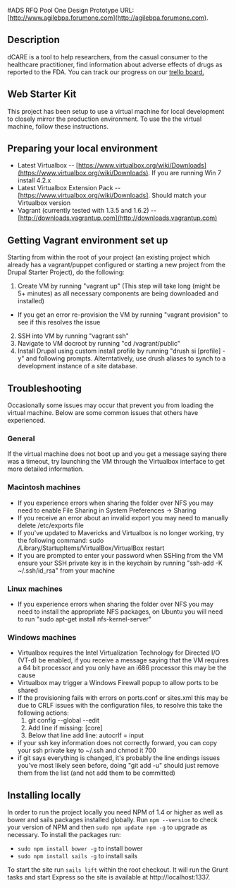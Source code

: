 #ADS RFQ Pool One Design
Prototype URL: [http://www.agilebpa.forumone.com](http://agilebpa.forumone.com).

## Description

dCARE is a tool to help researchers, from the casual consumer to the healthcare practitioner, find information about adverse effects of drugs as reported to the FDA. You can track our progress on our [trello board.](https://trello.com/b/nCt1b9Fg/18f-agile-bpa)

## Web Starter Kit

This project has been setup to use a virtual machine for local development to closely mirror the production environment. To use the the virtual machine, follow these instructions.

## Preparing your local environment

  * Latest Virtualbox -- [https://www.virtualbox.org/wiki/Downloads](https://www.virtualbox.org/wiki/Downloads). If you are running Win 7 install 4.2.x
  * Latest Virtualbox Extension Pack -- [https://www.virtualbox.org/wiki/Downloads]. Should match your Virtualbox version
  * Vagrant (currently tested with 1.3.5 and 1.6.2) -- [http://downloads.vagrantup.com](http://downloads.vagrantup.com)


## Getting Vagrant environment set up
Starting from within the root of your project (an existing project which already has a vagrant/puppet configured or starting a new project from the Drupal Starter Project), do the following:

1. Create VM by running "vagrant up" (This step will take long (might be 5+ minutes) as all necessary components are being downloaded and installed)
  * If you get an error re-provision the VM by running "vagrant provision" to see if this resolves the issue
2. SSH into VM by running "vagrant ssh"
3. Navigate to VM docroot by running "cd /vagrant/public"
4. Install Drupal using custom install profile by running "drush si [profile] -y" and following prompts. Alterntatively, use drush aliases to synch to a development instance of a site database. 

## Troubleshooting

Occasionally some issues may occur that prevent you from loading the virtual machine. Below are some common issues that others have experienced.

### General

If the virtual machine does not boot up and you get a message saying there was a timeout, try launching the VM through the Virtualbox interface to get more detailed information.


### Macintosh machines

* If you experience errors when sharing the folder over NFS you may need to enable File Sharing in System Preferences -> Sharing
* If you receive an error about an invalid export you may need to manually delete /etc/exports file
* If you've updated to Mavericks and Virtualbox is no longer working, try the following command: sudo /Library/StartupItems/VirtualBox/VirtualBox restart
* If you are prompted to enter your password when SSHing from the VM ensure your SSH private key is in the keychain by running "ssh-add -K ~/.ssh/id_rsa" from your machine

### Linux machines

* If you experience errors when sharing the folder over NFS you may need to install the appropriate NFS packages, on Ubuntu you will need to run "sudo apt-get install nfs-kernel-server"

### Windows machines

* Virtualbox requires the Intel Virtualization Technology for Directed I/O (VT-d) be enabled, if you receive a message saying that the VM requires a 64 bit processor and you only have an i686 processor this may be the cause
* Virtualbox may trigger a Windows Firewall popup to allow ports to be shared
* If the provisioning fails with errors on ports.conf or sites.xml this may be due to CRLF issues with the configuration files, to resolve this take the following actions:
  1. git config --global --edit
  2. Add line if missing: [core]
  3. Below that line add line: autocrlf = input
* if your ssh key information does not correctly forward, you can copy your ssh private key to ~/.ssh and chmod it 700
* if git says everything is changed, it's probably the line endings issues you've most likely seen before, doing "git add -u" should just remove them from the list (and not add them to be committed)


## Installing locally

In order to run the project locally you need NPM of 1.4 or higher as well as bower and sails packages installed globally. Run ```npm --version``` to check your version of NPM and then ```sudo npm update npm -g``` to upgrade as necessary. To install the packages run:

* ```sudo npm install bower -g``` to install bower
* ```sudo npm install sails -g``` to install sails

To start the site run ```sails lift``` within the root checkout. It will run the Grunt tasks and start Express so the site is available at http://localhost:1337.

